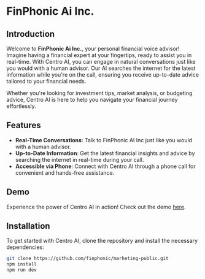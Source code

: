 # FinPhonic Ai Inc.

## Introduction

Welcome to **FinPhonic Ai Inc.**, your personal financial voice advisor! Imagine having a financial expert at your fingertips, ready to assist you in real-time. With Centro AI, you can engage in natural conversations just like you would with a human advisor. Our AI searches the internet for the latest information while you're on the call, ensuring you receive up-to-date advice tailored to your financial needs.

Whether you're looking for investment tips, market analysis, or budgeting advice, Centro AI is here to help you navigate your financial journey effortlessly.

## Features

- **Real-Time Conversations**: Talk to FinPhonic AI Inc just like you would with a human advisor.
- **Up-to-Date Information**: Get the latest financial insights and advice by searching the internet in real-time during your call.
- **Accessible via Phone**: Connect with Centro AI through a phone call for convenient and hands-free assistance.

## Demo

Experience the power of Centro AI in action! Check out the demo [here](https://finphonic.com).

## Installation

To get started with Centro AI, clone the repository and install the necessary dependencies:

```bash
git clone https://github.com/finphonic/marketing-public.git
npm install
npm run dev